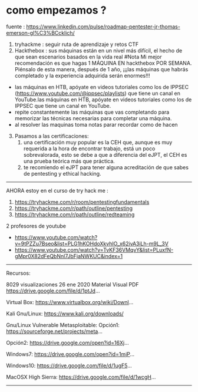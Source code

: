 
# como empezamos ? 

fuente : https://www.linkedin.com/pulse/roadmap-pentester-jr-thomas-emerson-gl%C3%BCcklich/

1. tryhackme : seguir ruta de aprendizaje y  retos CTF
2. Hackthebox : sus máquinas están en un nivel más difícil, el hecho de que sean escenarios basados ​​en la vida real
#Nota Mi mejor recomendación es que hagas 1 MÁQUINA EN hackthebox POR SEMANA. Piénsalo de esta manera, después de 1 año, ¡¡¡las máquinas que habrás completado y la experiencia adquirida serán enormes!!!
- las máquinas en HTB, apóyate en videos tutoriales como los de IPPSEC (https://www.youtube.com/@ippsec/playlists) que tiene un canal en YouTube.las máquinas en HTB, apóyate en videos tutoriales como los de IPPSEC que tiene un canal en YouTube.
- repite constantemente las máquinas que vas completando para memorizar las técnicas necesarias para completar una máquina.
- al resolver las maquinas toma notas parar recordar como de hacen
3. Pasamos a las certificaciones: 
	1. una certificación muy popular es la CEH que, aunque es muy requerida a la hora de encontrar trabajo, está un poco sobrevalorada, esto se debe a que a diferencia del eJPT, el CEH es una prueba teórica más que práctica.
	2. te recomiendo el eJPT para tener alguna acreditación de que sabes de pentesting y ethical hacking.

---
AHORA estoy en el curso de try hack me :
1. https://tryhackme.com/r/room/pentestingfundamentals
2. https://tryhackme.com/r/path/outline/pentesting
3. https://tryhackme.com/r/path/outline/redteaming


2 profesores de youtube
- https://www.youtube.com/watch?v=9tPZZu7Bseo&list=PLG1hKOHdoXkvhIO_x62ivA3iLh-m9L_3V
- https://www.youtube.com/watch?v=TvKF36VMqvY&list=PLuxfN-gMpr0X82dFeQbNnl7JbFjaNWKUC&index=1


---
Recursos: 

8029 visualizaciones  26 ene 2020
Material Visual PDF https://drive.google.com/file/d/1ptJd...

Virtual Box: https://www.virtualbox.org/wiki/Downl...

Kali Gnu/Linux: https://www.kali.org/downloads/

Gnu/Linux Vulnerable Metasploitable: 
Opción1: https://sourceforge.net/projects/meta...

Opción2: https://drive.google.com/open?id=16Xj...

Windows7: https://drive.google.com/open?id=1mjP...

Windows10: https://drive.google.com/file/d/1ugF5...

MacOSX High Sierra: https://drive.google.com/file/d/1wcgH...

---
